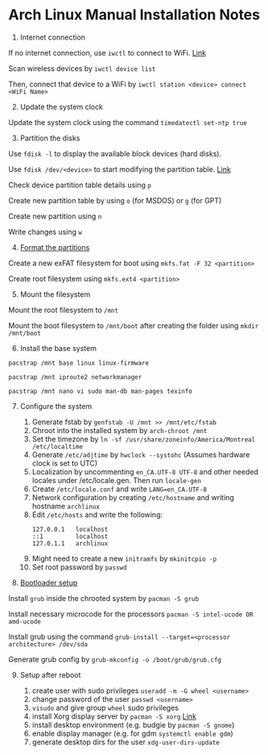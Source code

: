# Arch Linux Manual Installation Notes

1. Internet connection

If no internet connection, use `iwctl` to connect to WiFi. [Link](https://wiki.archlinux.org/title/Iwctl)

Scan wireless devices by `iwctl device list`

Then, connect that device to a WiFi by `iwctl station <device> connect <WiFi Name>`

2. Update the system clock

Update the system clock using the command `timedatectl set-ntp true`

3. Partition the disks

Use `fdisk -l` to display the available block devices (hard disks).

Use `fdisk /dev/<device>` to start modifying the partition table. [Link](https://wiki.archlinux.org/title/Fdisk)

Check device partition table details using `p`

Create new partition table by using `o` (for MSDOS) or `g` (for GPT)

Create new partition using `n`

Write changes using `w`

4. [Format the partitions](https://wiki.archlinux.org/title/File_systems#Create_a_file_system)

Create a new exFAT filesystem for boot using `mkfs.fat -F 32 <partition>`

Create root filesystem using `mkfs.ext4 <partition>`

5. Mount the filesystem

Mount the root filesystem to `/mnt`

Mount the boot filesystem to `/mnt/boot` after creating the folder using `mkdir /mnt/boot`

6. Install the base system

`pacstrap /mnt base linux linux-firmware`

`pacstrap /mnt iproute2 networkmanager`

`pacstrap /mnt nano vi sudo man-db man-pages texinfo`

7. Configure the system

    1. Generate fstab by `genfstab -U /mnt >> /mnt/etc/fstab`
    2. Chroot into the installed system by `arch-chroot /mnt`
    3. Set the timezone by `ln -sf /usr/share/zoneinfo/America/Montreal /etc/localtime`
    4. Generate `/etc/adjtime` by `hwclock --systohc` (Assumes hardware clock is set to UTC)
    5. Localization by uncommenting `en_CA.UTF-8 UTF-8` and other needed locales under /etc/locale.gen. Then run `locale-gen`
    6. Create `/etc/locale.conf` and write `LANG=en_CA.UTF-8`
    7. Network configuration by creating `/etc/hostname` and writing hostname `archlinux`
    8. Edit `/etc/hosts` and write the following:
        ```
        127.0.0.1   localhost
        ::1         localhost
        127.0.1.1   archlinux
        ```
    9. Might need to create a new `initramfs` by `mkinitcpio -p`
    10. Set root password by `passwd`

8. [Bootloader setup](https://wiki.archlinux.org/title/GRUB)

Install `grub` inside the chrooted system by `pacman -S grub`

Install necessary microcode for the processors `pacman -S intel-ucode OR amd-ucode`

Install grub using the command `grub-install --target=<processor architecture> /dev/sda`

Generate grub config by `grub-mkconfig -o /boot/grub/grub.cfg`

9. Setup after reboot

    1. create user with sudo privileges `useradd -m -G wheel <username>`
    2. change password of the user `passwd <username>`
    3. `visudo` and give group `wheel` sudo privileges
    4. install Xorg display server by `pacman -S xorg` [Link](https://wiki.archlinux.org/title/Xorg)
    5. install desktop environment (e.g. budgie by `pacman -S gnome`)
    6. enable display manager (e.g. for gdm `systemctl enable gdm`)
    7. generate desktop dirs for the user `xdg-user-dirs-update`
